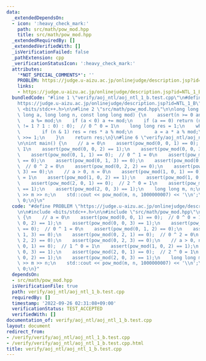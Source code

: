 ```yaml
---
data:
  _extendedDependsOn:
  - icon: ':heavy_check_mark:'
    path: src/math/pow_mod.hpp
    title: src/math/pow_mod.hpp
  _extendedRequiredBy: []
  _extendedVerifiedWith: []
  _isVerificationFailed: false
  _pathExtension: cpp
  _verificationStatusIcon: ':heavy_check_mark:'
  attributes:
    '*NOT_SPECIAL_COMMENTS*': ''
    PROBLEM: https://judge.u-aizu.ac.jp/onlinejudge/description.jsp?id=NTL_1_B
    links:
    - https://judge.u-aizu.ac.jp/onlinejudge/description.jsp?id=NTL_1_B
  bundledCode: "#line 1 \"verify/aoj_ntl/aoj_ntl_1_b.test.cpp\"\n#define PROBLEM \"\
    https://judge.u-aizu.ac.jp/onlinejudge/description.jsp?id=NTL_1_B\"\n\n#include\
    \ <bits/stdc++.h>\n\n#line 2 \"src/math/pow_mod.hpp\"\n\nlong long pow_mod(long\
    \ long a, long long n, const long long mod) {\n    assert(n >= 0 and mod >= 1);\n\
    \    a %= mod;\n    if (a < 0) a += mod;\n    if (a == 0) return (n == 0 ? (mod\
    \ != 1 ? 1 : 0) : 0);  // 0 ^ 0 = 1\n    long long res = 1;\n    while (n) {\n\
    \        if (n & 1) res = res * a % mod;\n        a = a * a % mod;\n        n\
    \ >>= 1;\n    }\n    return res;\n}\n#line 6 \"verify/aoj_ntl/aoj_ntl_1_b.test.cpp\"\
    \n\nint main() {\n    // a = 0\n    assert(pow_mod(0, 0, 1) == 0);  // 0 ^ 0 =\
    \ 1\n    assert(pow_mod(0, 0, 2) == 1);\n    assert(pow_mod(0, 0, 3) == 1);\n\
    \    assert(pow_mod(0, 1, 1) == 0);  // 0 ^ 1 = 0\n    assert(pow_mod(0, 1, 2)\
    \ == 0);\n    assert(pow_mod(0, 1, 3) == 0);\n    assert(pow_mod(0, 2, 1) == 0);\
    \  // 0 ^ 2 = 0\n    assert(pow_mod(0, 2, 2) == 0);\n    assert(pow_mod(0, 2,\
    \ 3) == 0);\n    // a > 0, n = 0\n    assert(pow_mod(1, 0, 1) == 0);  // 1 ^ 0\
    \ = 1\n    assert(pow_mod(1, 0, 2) == 1);\n    assert(pow_mod(1, 0, 3) == 1);\n\
    \    assert(pow_mod(2, 0, 1) == 0);  // 2 ^ 0 = 1\n    assert(pow_mod(2, 0, 2)\
    \ == 1);\n    assert(pow_mod(2, 0, 3) == 1);\n    long long m, n;\n    std::cin\
    \ >> m >> n;\n    std::cout << pow_mod(m, n, 1000000007) << '\\n';\n    return\
    \ 0;\n}\n"
  code: "#define PROBLEM \"https://judge.u-aizu.ac.jp/onlinejudge/description.jsp?id=NTL_1_B\"\
    \n\n#include <bits/stdc++.h>\n\n#include \"src/math/pow_mod.hpp\"\n\nint main()\
    \ {\n    // a = 0\n    assert(pow_mod(0, 0, 1) == 0);  // 0 ^ 0 = 1\n    assert(pow_mod(0,\
    \ 0, 2) == 1);\n    assert(pow_mod(0, 0, 3) == 1);\n    assert(pow_mod(0, 1, 1)\
    \ == 0);  // 0 ^ 1 = 0\n    assert(pow_mod(0, 1, 2) == 0);\n    assert(pow_mod(0,\
    \ 1, 3) == 0);\n    assert(pow_mod(0, 2, 1) == 0);  // 0 ^ 2 = 0\n    assert(pow_mod(0,\
    \ 2, 2) == 0);\n    assert(pow_mod(0, 2, 3) == 0);\n    // a > 0, n = 0\n    assert(pow_mod(1,\
    \ 0, 1) == 0);  // 1 ^ 0 = 1\n    assert(pow_mod(1, 0, 2) == 1);\n    assert(pow_mod(1,\
    \ 0, 3) == 1);\n    assert(pow_mod(2, 0, 1) == 0);  // 2 ^ 0 = 1\n    assert(pow_mod(2,\
    \ 0, 2) == 1);\n    assert(pow_mod(2, 0, 3) == 1);\n    long long m, n;\n    std::cin\
    \ >> m >> n;\n    std::cout << pow_mod(m, n, 1000000007) << '\\n';\n    return\
    \ 0;\n}"
  dependsOn:
  - src/math/pow_mod.hpp
  isVerificationFile: true
  path: verify/aoj_ntl/aoj_ntl_1_b.test.cpp
  requiredBy: []
  timestamp: '2022-09-26 02:31:08+09:00'
  verificationStatus: TEST_ACCEPTED
  verifiedWith: []
documentation_of: verify/aoj_ntl/aoj_ntl_1_b.test.cpp
layout: document
redirect_from:
- /verify/verify/aoj_ntl/aoj_ntl_1_b.test.cpp
- /verify/verify/aoj_ntl/aoj_ntl_1_b.test.cpp.html
title: verify/aoj_ntl/aoj_ntl_1_b.test.cpp
---
```


